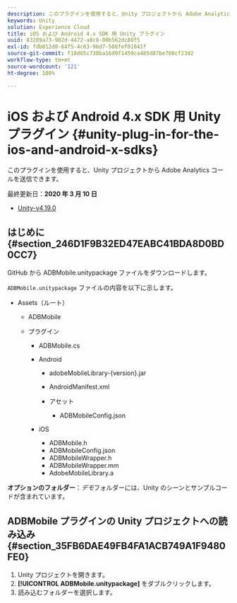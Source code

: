 ```yaml
---
description: このプラグインを使用すると、Unity プロジェクトから Adobe Analytics コールを送信できます。
keywords: Unity
solution: Experience Cloud
title: iOS および Android 4.x SDK 用 Unity プラグイン
uuid: 83289a73-982d-4472-a8c8-00b562dc80f5
exl-id: fdb012d0-64f5-4c63-96d7-508fef01041f
source-git-commit: f18d65c738ba16d9f1459ca485d87be708cf23d2
workflow-type: tm+mt
source-wordcount: '121'
ht-degree: 100%

---
```


# iOS および Android 4.x SDK 用 Unity プラグイン {#unity-plug-in-for-the-ios-and-android-x-sdks}

このプラグインを使用すると、Unity プロジェクトから Adobe Analytics コールを送信できます。

最終更新日：**2020 年 3 月 10 日**
* [Unity-v4.19.0](https://github.com/Adobe-Marketing-Cloud/mobile-services/releases/tag/v4.19.0-Unity)

## はじめに {#section_246D1F9B32ED47EABC41BDA8D0BD0CC7}

GitHub から ADBMobile.unitypackage ファイルをダウンロードします。

`ADBMobile.unitypackage` ファイルの内容を以下に示します。

* Assets（ルート）

   * ADBMobile

   * プラグイン

      * ADBMobile.cs
      * Android

         * adobeMobileLibrary-{version}.jar
         * AndroidManifest.xml
         * アセット

            * ADBMobileConfig.json
      * iOS

         * ADBMobile.h
         * ADBMobileConfig.json
         * ADBMobileWrapper.h
         * ADBMobileWrapper.mm
         * AdobeMobileLibrary.a


**オプションのフォルダー**：*デモ*&#x200B;フォルダーには、Unity のシーンとサンプルコードが含まれています。

## ADBMobile プラグインの Unity プロジェクトへの読み込み {#section_35FB6DAE49FB4FA1ACB749A1F9480FE0}

1. Unity プロジェクトを開きます。
1. **[!UICONTROL ADBMobile.unitypackage]** をダブルクリックします。
1. 読み込むフォルダーを選択します。
